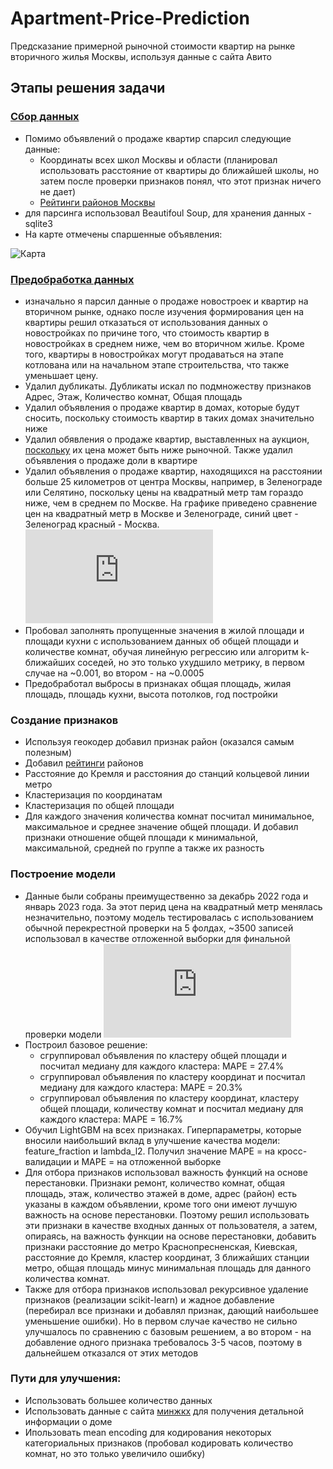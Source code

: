 # Apartment-Price-Prediction
Предсказание примерной рыночной стоимости квартир на рынке вторичного жилья Москвы, используя данные с сайта Авито
## Этапы решения задачи
### [Сбор данных](https://github.com/sfnga/Apartment-Price-Prediction/tree/main/parsing)
*  Помимо объявлений о продаже квартир спарсил следующие данные:
   * Координаты всех школ Москвы и области (планировал использовать расстояние от квартиры до ближайшей школы, но затем после проверки признаков понял, что этот признак ничего не дает)
   * [Рейтинги районов Москвы](https://www.domofond.ru/city-ratings/moskva-c3584)
*  для парсинга использовал Beautifoul Soup, для хранения данных - sqlite3
*  На карте отмечены спаршенные объявления: 

![Карта](https://imgur.com/v7cU1eX.jpg)
### [Предобработка данных](https://github.com/sfnga/Apartment-Price-Prediction/blob/main/preprocessing/preprocessing.ipynb)
*  изначально я парсил данные о продаже новостроек и квартир на вторичном рынке, однако после изучения формирования цен на квартиры решил отказаться от использования данных о новостройках по причине того, что стоимость квартир в новостройках в среднем ниже, чем во вторичном жилье. Кроме того, квартиры в новостройках могут продаваться на этапе котлована или на начальном этапе строительства, что также уменьшает цену.
*  Удалил дубликаты. Дубликаты искал по подмножеству признаков Адрес, Этаж, Количество комнат, Общая площадь
*  Удалил объявления о продаже квартир в домах, которые будут сносить, поскольку стоимость квартир в таких домах значительно ниже
*  Удалил обявления о продаже квартир, выставленных на аукцион, [поскольку](https://xn--h1alcedd.xn--d1aqf.xn--p1ai/instructions/kak-kupit-kvartiru-cherez-aukczion/) их цена может быть ниже рыночной. Также удалил объявления о продаже доли в квартире
*  Удалил объявления о продаже квартир, находящихся на расстоянии больше 25 километров от центра Москвы, например, в Зеленограде или Селятино, поскольку цены на квадратный метр там гораздо ниже, чем в среднем по Москве. 
На графике приведено сравнение цен на квадратный метр в Москве и Зеленограде, синий цвет - Зеленоград красный - Москва.
![Москва-Зеленоград](https://www.irn.ru/graph/services/compare.php?period=2&index=IS&grnum=1&currency=0&mos=on&geo_list=122)
*  Пробовал заполнять пропущенные значения в жилой площади и площади кухни с использованием данных об общей площади и количестве комнат, обучая линейную регрессию или алгоритм k-ближайших соседей, но это только ухудшило метрику, в первом случае на ~0.001, во втором - на ~0.0005
*  Предобработал выбросы в признаках общая площадь, жилая площадь, площадь кухни, высота потолков, год постройки
### Создание признаков
* Используя геокодер добавил признак район (оказался самым полезным)
* Добавил [рейтинги](https://www.domofond.ru/city-ratings/moskva-c3584) районов
* Расстояние до Кремля и расстояния до станций кольцевой линии метро
* Кластеризация по координатам
* Кластеризация по общей площади
* Для каждого значения количества комнат посчитал минимальное, максимальное и среднее значение общей площади. И добавил признаки отношение общей площади к минимальной, максимальной, средней по группе а также их разность
### Построение модели
*  Данные были собраны преимущественно за декабрь 2022 года и январь 2023 года. За этот перид цена на квадратный метр менялась незначительно, поэтому модель тестировалась с использованием обычной перекрестной проверки на 5 фолдах, ~3500 записей использовал в качестве отложенной выборки для финальной проверки модели
![Цены по времени](https://www.irn.ru/graph/services/image.php?macrogeo=0&class=all&type=1&period=2&grnum=1&currency=0)
*  Построил базовое решение: 
   * сгруппировал объявления по кластеру общей площади и посчитал медиану для каждого кластера: MAPE = 27.4%
   * сгруппировал объявления по кластеру координат и посчитал медиану для каждого кластера: MAPE = 20.3%
   * сгруппировал объявления по кластеру координат, кластеру общей площади, количеству комнат и посчитал медиану для каждого кластера: MAPE = 16.7%
*  Обучил LightGBM на всех признаках. Гиперпараметры, которые вносили наибольший вклад в улучшение качества модели: feature_fraction и lambda_l2. Получил значение MAPE = на кросс-валидации и MAPE = на отложенной выборке
*  Для отбора признаков использовал важность функций на основе перестановки.  Признаки ремонт, количество комнат, общая площадь, этаж, количество этажей в доме, адрес (район) есть указаны в каждом объявлении, кроме того они имеют лучшую важность на основе перестановки. Поэтому решил использовать эти признаки в качестве входных данных от пользователя, а затем, опираясь, на важность функции на основе перестановки, добавить признаки расстояние до метро Краснопресненская, Киевская, расстояние до Кремля, кластер координат, 3 ближайших станции метро, общая площадь минус минимальная площадь для данного количества комнат.
*  Также для отбора признаков использовал рекурсивное удаление признаков (реализации scikit-learn) и жадное добавление (перебирал все признаки и добавлял признак, дающий наибольшее уменьшение ошибки). Но в первом случае качество не сильно улучшалось по сравнению с базовым решением, а во втором - на добавление одного признака требовалось 3-5 часов, поэтому в дальнейшем отказался от этих методов
### Пути для улучшения:
*  Использовать большее количество данных 
*  Использовать данные с сайта [минжкх](https://mingkh.ru/) для получения детальной информации о доме
*  Ипользовать mean encoding для кодирования некоторых категориальных признаков (пробовал кодировать количество комнат, но это только увеличило ошибку)
